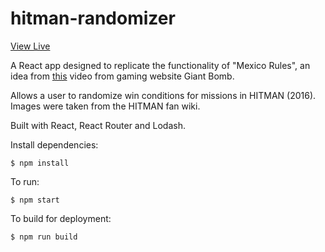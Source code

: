 # hitman-randomizer

[View Live](https://nseyf.github.io/hitman-randomizer)

A React app designed to replicate the functionality of "Mexico Rules", an idea from [this](https://www.youtube.com/watch?v=ZUkOPrbj0yA) video from gaming website Giant Bomb.

Allows a user to randomize win conditions for missions in HITMAN (2016). Images were taken from the HITMAN fan wiki.

Built with React, React Router and Lodash.

Install dependencies:

`$ npm install`

To run:

`$ npm start`

To build for deployment:

`$ npm run build`
